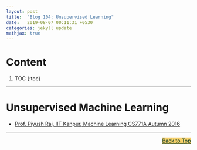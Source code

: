 ```yaml
---
layout: post
title:  "Blog 104: Unsupervised Learning"
date:   2019-08-07 00:11:31 +0530
categories: jekyll update
mathjax: true
---
```


# Content

1. TOC
{:toc}

---

# Unsupervised Machine Learning

- [Prof. Piyush Rai, IIT Kanpur, Machine Learning CS771A Autumn 2016](https://www.cse.iitk.ac.in/users/piyush/courses/ml_autumn16/ML.html)

----


<a href="#Top" style="color:#023628;background-color: #f7d06a;float: right;">Back to Top</a>